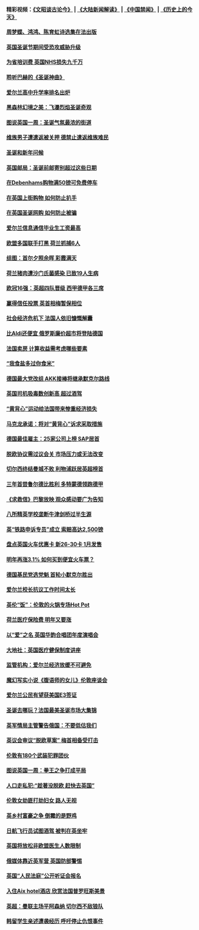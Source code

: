 #### 精彩视频：[《文昭谈古论今》](https://github.com/gfw-breaker/wenzhao/blob/master/README.md?t=12151231) | [《大陆新闻解读》](https://github.com/gfw-breaker/ntdtv-comedy/blob/master/README.md?t=12151231) | [《中国禁闻》](https://github.com/gfw-breaker/ntdtv-news/blob/master/README.md?t=12151231) | [《历史上的今天》](https://github.com/gfw-breaker/today-in-history/blob/master/README.md?t=12151231) 

#### [周梦蝶、鸿鸿、陈育虹诗选集在法出版](../pages/nsc974/n10912778.md?t=12151231) 

#### [英国圣诞节期间受恐攻威胁升级](../pages/nsc974/n10911486.md?t=12151231) 

#### [为省培训费  英国NHS损失九千万](../pages/nsc974/n10911478.md?t=12151231) 

#### [聆听巴赫的《圣诞神曲》](../pages/nsc974/n10910868.md?t=12151231) 

#### [爱尔兰高中升学率排名出炉](../pages/nsc974/n10910761.md?t=12151231) 

#### [黑森林幻境之美：飞瀑烈焰圣诞奇观](../pages/nsc974/n10909442.md?t=12151231) 

#### [图说英国一周：圣诞气氛最浓的街道](../pages/nsc974/n10909173.md?t=12151231) 

#### [维族男子遭遣返被关押 德禁止遣返维族难民](../pages/nsc974/n10908943.md?t=12151231) 

#### [圣诞和新年问候](../pages/nsc974/n10909160.md?t=12151231) 

#### [英国邮局：圣诞前邮寄别超过这些日期](../pages/nsc974/n10909151.md?t=12151231) 

#### [在Debenhams购物满50镑可免费停车](../pages/nsc974/n10909136.md?t=12151231) 

#### [在英国上街购物 如何防止扒手](../pages/nsc974/n10909106.md?t=12151231) 

#### [在英国圣诞网购 如何防止被骗](../pages/nsc974/n10909085.md?t=12151231) 

#### [爱尔兰信息通信毕业生工资最高](../pages/nsc974/n10908531.md?t=12151231) 

#### [欧盟多国联手打黑 荷兰抓捕6人](../pages/nsc974/n10908389.md?t=12151231) 

#### [组图：首尔夕照余晖 彩霞满天](../pages/nsc974/n10908293.md?t=12151231) 

#### [荷兰猪肉遭沙门氏菌感染 已致19人生病](../pages/nsc974/n10908299.md?t=12151231) 

#### [欧冠16强：英超四队晋级 西甲德甲各三席](../pages/nsc974/n10907296.md?t=12151231) 

#### [赢得信任投票 英首相梅暂保相位](../pages/nsc974/n10907229.md?t=12151231) 

#### [社会经济危机下 法国人依旧慷慨解囊](../pages/nsc974/n10906090.md?t=12151231) 

#### [比Aldi还便宜 俄罗斯廉价超市将登陆德国](../pages/nsc974/n10905994.md?t=12151231) 

#### [法国卖房 计算收益需考虑哪些要素](../pages/nsc974/n10906125.md?t=12151231) 

#### [“我食盐多过你食米”](../pages/nsc974/n10905976.md?t=12151231) 

#### [德国最大党改组 AKK接棒将继承默克尔路线](../pages/nsc974/n10904680.md?t=12151231) 

#### [英国司机吸毒数创新高 超过酒驾](../pages/nsc974/n10904490.md?t=12151231) 

#### [“黄背心”运动给法国带来惨重经济损失](../pages/nsc974/n10904100.md?t=12151231) 

#### [马克龙承诺：将对“黄背心”诉求采取措施](../pages/nsc974/n10904057.md?t=12151231) 

#### [德国最佳雇主：25家公司上榜 SAP居首](../pages/nsc974/n10903789.md?t=12151231) 

#### [脱欧协议需过议会关 市场压力或无法改变](../pages/nsc974/n10901979.md?t=12151231) 

#### [切尔西终结曼城不败 利物浦跃居英超榜首](../pages/nsc974/n10900582.md?t=12151231) 

#### [三年首尝鲁尔德比胜利 多特蒙德领跑德甲](../pages/nsc974/n10900592.md?t=12151231) 

#### [《求救信》巴黎放映 观众感动要广为告知](../pages/nsc974/n10900019.md?t=12151231) 

#### [八所精英学校垄断牛津剑桥过半生源](../pages/nsc974/n10899861.md?t=12151231) 

#### [英“铁路申诉专员”成立 索赔高达2,500镑](../pages/nsc974/n10899001.md?t=12151231) 

#### [盘点英国火车优惠卡 新26-30卡 1月发售](../pages/nsc974/n10898992.md?t=12151231) 

#### [明年再涨3.1%   如何买到便宜火车票？](../pages/nsc974/n10898985.md?t=12151231) 

#### [德国基民党选党魁 首轮小默克尔胜出](../pages/nsc974/n10897678.md?t=12151231) 

#### [爱尔兰校长抗议工作时间太长](../pages/nsc974/n10897164.md?t=12151231) 

#### [英伦“饭”：伦敦的火锅专场Hot Pot](../pages/nsc974/n10897146.md?t=12151231) 

#### [荷兰医疗保险费 明年又要涨](../pages/nsc974/n10897113.md?t=12151231) 

#### [以“爱”之名 英国华韵合唱团年度演唱会](../pages/nsc974/n10897132.md?t=12151231) 

#### [大地社：英国医疗健保制度讲座](../pages/nsc974/n10897109.md?t=12151231) 

#### [监管机构：爱尔兰经济放缓不可避免](../pages/nsc974/n10897047.md?t=12151231) 

#### [魔幻写实小说《腹语师的女儿》伦敦座谈会](../pages/nsc974/n10897070.md?t=12151231) 

#### [爱尔兰公民有望获美国E3签证](../pages/nsc974/n10896956.md?t=12151231) 

#### [圣诞去哪玩？法国最美圣诞市场大集锦](../pages/nsc974/n10895365.md?t=12151231) 

#### [英军情局主管警告俄国：不要低估我们](../pages/nsc974/n10895238.md?t=12151231) 

#### [英议会审议“脱欧草案” 梅首相备受打击](../pages/nsc974/n10895260.md?t=12151231) 

#### [伦敦有180个武装犯罪团伙](../pages/nsc974/n10895487.md?t=12151231) 

#### [图说英国一周：拳王之争打成平局](../pages/nsc974/n10895330.md?t=12151231) 

#### [人口走私犯:“趁著没脱欧 赶快去英国”](../pages/nsc974/n10895316.md?t=12151231) 

#### [伦敦女劫匪打劫妇女 路人无视](../pages/nsc974/n10895309.md?t=12151231) 

#### [英乡村富豪之争  倒霉的是野鸡](../pages/nsc974/n10895305.md?t=12151231) 

#### [日航飞行员试图酒驾  被判在英坐牢](../pages/nsc974/n10895291.md?t=12151231) 

#### [英国将放松非欧盟医生人数限制](../pages/nsc974/n10895286.md?t=12151231) 

#### [俄媒体靠近英军营 英国防部警惕](../pages/nsc974/n10895265.md?t=12151231) 

#### [英国“人民法庭”公开听证会报名](../pages/nsc974/n10895219.md?t=12151231) 

#### [入住Aix hotel酒店 欣赏法国普罗旺斯美景](../pages/nsc974/n10894800.md?t=12151231) 

#### [英超：曼联主场平阿森纳 切尔西不敌狼队](../pages/nsc974/n10893786.md?t=12151231) 

#### [韩留学生亲述遭袭经历 呼吁停止仇恨事件](../pages/nsc974/n10893538.md?t=12151231) 

